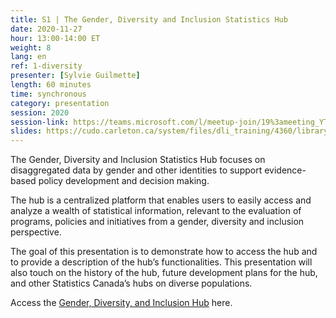 ```yaml
---
title: S1 | The Gender, Diversity and Inclusion Statistics Hub
date: 2020-11-27
hour: 13:00-14:00 ET
weight: 8
lang: en
ref: 1-diversity
presenter: [Sylvie Guilmette]
length: 60 minutes
time: synchronous
category: presentation
session: 2020
session-link: https://teams.microsoft.com/l/meetup-join/19%3ameeting_YTllMWFiOGUtZDM4Yi00ODQyLTg4ZjAtYzFiMzdlMzNjNmVj%40thread.v2/0?context=%7b%22Tid%22%3a%22258f1f99-ee3d-42c7-bfc5-7af1b2343e02%22%2c%22Oid%22%3a%22453f2523-0463-455c-94fd-041235866d35%22%7d
slides: https://cudo.carleton.ca/system/files/dli_training/4360/library-parliament-e.pptx
---
```

The Gender, Diversity and Inclusion Statistics Hub focuses on disaggregated data by gender and other identities to support evidence-based policy development and decision making. <!--more-->

The hub is a centralized platform that enables users to easily access and analyze a wealth of statistical information, relevant to the evaluation of programs, policies and initiatives from a gender, diversity and inclusion perspective.

The goal of this presentation is to demonstrate how to access the hub and to provide a description of the hub’s functionalities. This presentation will also touch on the history of the hub, future development plans for the hub, and other Statistics Canada’s hubs on diverse populations.

Access the [Gender, Diversity, and Inclusion Hub](https://www.statcan.gc.ca/eng/topics-start/gender_diversity_and_inclusion) here.
